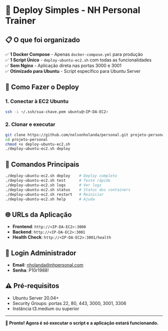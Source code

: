 # 🚀 Deploy Simples - NH Personal Trainer

## 📋 O que foi organizado

✅ **1 Docker Compose** - Apenas `docker-compose.yml` para produção  
✅ **1 Script Único** - `deploy-ubuntu-ec2.sh` com todas as funcionalidades  
✅ **Sem Nginx** - Aplicação direta nas portas 3000 e 3001  
✅ **Otimizado para Ubuntu** - Script específico para Ubuntu Server  

## 🎯 Como Fazer o Deploy

### 1. Conectar à EC2 Ubuntu
```bash
ssh -i ~/.ssh/sua-chave.pem ubuntu@<IP-DA-EC2>
```

### 2. Clonar e executar
```bash
git clone https://github.com/nelsonholanda/personal.git projeto-personal
cd projeto-personal
chmod +x deploy-ubuntu-ec2.sh
./deploy-ubuntu-ec2.sh deploy
```

## 🔧 Comandos Principais

```bash
./deploy-ubuntu-ec2.sh deploy    # Deploy completo
./deploy-ubuntu-ec2.sh test      # Teste rápido
./deploy-ubuntu-ec2.sh logs      # Ver logs
./deploy-ubuntu-ec2.sh status    # Status dos containers
./deploy-ubuntu-ec2.sh restart   # Reiniciar
./deploy-ubuntu-ec2.sh help      # Ajuda
```

## 🌐 URLs da Aplicação

- **Frontend**: `http://<IP-DA-EC2>:3000`
- **Backend**: `http://<IP-DA-EC2>:3001`
- **Health Check**: `http://<IP-DA-EC2>:3001/health`

## 👤 Login Administrador

- **Email**: nholanda@nhpersonal.com
- **Senha**: P10r1988!

## ⚠️ Pré-requisitos

- Ubuntu Server 20.04+
- Security Groups: portas 22, 80, 443, 3000, 3001, 3306
- Instância t3.medium ou superior

---

**🎉 Pronto! Agora é só executar o script e a aplicação estará funcionando.** 
